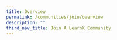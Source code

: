 ```yaml
---
title: Overview
permalink: /communities/join/overview
description: ""
third_nav_title: Join A LearnX Community
---
```


